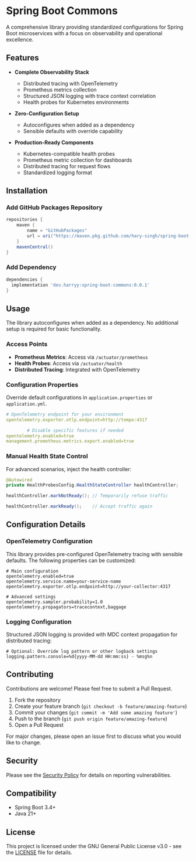 # Spring Boot Commons

A comprehensive library providing standardized configurations for Spring Boot microservices with a focus on
observability and operational excellence.

## Features

- **Complete Observability Stack**
    - Distributed tracing with OpenTelemetry
    - Prometheus metrics collection
    - Structured JSON logging with trace context correlation
    - Health probes for Kubernetes environments

- **Zero-Configuration Setup**
    - Autoconfigures when added as a dependency
    - Sensible defaults with override capability

- **Production-Ready Components**
    - Kubernetes-compatible health probes
    - Prometheus metric collection for dashboards
    - Distributed tracing for request flows
    - Standardized logging format

## Installation

### Add GitHub Packages Repository

```groovy
repositories {
    maven {
        name = "GitHubPackages"
        url = uri("https://maven.pkg.github.com/hary-singh/spring-boot-commons")
    }
    mavenCentral()
}
```

### Add Dependency

```groovy
dependencies {
  implementation 'dev.harryy:spring-boot-commons:0.0.1'
}
```

## Usage

The library autoconfigures when added as a dependency. No additional setup is required for basic functionality.

### Access Points

- **Prometheus Metrics**: Access via `/actuator/prometheus`
- **Health Probes**: Access via `/actuator/health`
- **Distributed Tracing**: Integrated with OpenTelemetry

### Configuration Properties

Override default configurations in `application.properties` or `application.yml`.

```yaml
# OpenTelemetry endpoint for your environment
opentelemetry.exporter.otlp.endpoint=http://tempo:4317

        # Disable specific features if needed
opentelemetry.enabled=true
management.prometheus.metrics.export.enabled=true
```

### Manual Health State Control

For advanced scenarios, inject the health controller:

```java
@Autowired
private HealthProbesConfig.HealthStateController healthController;

healthController.markNotReady(); // Temporarily refuse traffic

healthController.markReady();    // Accept traffic again
```

## Configuration Details

### OpenTelemetry Configuration

This library provides pre-configured OpenTelemetry tracing with sensible defaults. The following properties can be
customized:

```properties
# Main configuration
opentelemetry.enabled=true
opentelemetry.service.name=your-service-name
opentelemetry.exporter.otlp.endpoint=http://your-collector:4317

# Advanced settings
opentelemetry.sampler.probability=1.0
opentelemetry.propagators=tracecontext,baggage
```

### Logging Configuration

Structured JSON logging is provided with MDC context propagation for distributed tracing:

```properties
# Optional: Override log pattern or other logback settings
logging.pattern.console=%d{yyyy-MM-dd HH:mm:ss} - %msg%n
```

## Contributing

Contributions are welcome! Please feel free to submit a Pull Request.

1. Fork the repository
2. Create your feature branch (`git checkout -b feature/amazing-feature`)
3. Commit your changes (`git commit -m 'Add some amazing feature'`)
4. Push to the branch (`git push origin feature/amazing-feature`)
5. Open a Pull Request

For major changes, please open an issue first to discuss what you would like to change.

## Security

Please see the [Security Policy](SECURITY.md) for details on reporting vulnerabilities.

## Compatibility

- Spring Boot 3.4+
- Java 21+

## License

This project is licensed under the GNU General Public License v3.0 - see the [LICENSE](LICENSE) file for details.


